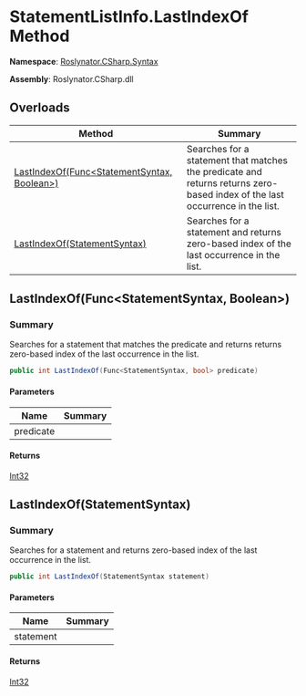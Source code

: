 # StatementListInfo\.LastIndexOf Method

**Namespace**: [Roslynator.CSharp.Syntax](../../README.md)

**Assembly**: Roslynator\.CSharp\.dll

## Overloads

| Method | Summary |
| ------ | ------- |
| [LastIndexOf(Func\<StatementSyntax, Boolean>)](#Roslynator_CSharp_Syntax_StatementListInfo_LastIndexOf_System_Func_Microsoft_CodeAnalysis_CSharp_Syntax_StatementSyntax_System_Boolean__) | Searches for a statement that matches the predicate and returns returns zero\-based index of the last occurrence in the list\. |
| [LastIndexOf(StatementSyntax)](#Roslynator_CSharp_Syntax_StatementListInfo_LastIndexOf_Microsoft_CodeAnalysis_CSharp_Syntax_StatementSyntax_) | Searches for a statement and returns zero\-based index of the last occurrence in the list\. |

## LastIndexOf\(Func\<StatementSyntax, Boolean>\)<a name="Roslynator_CSharp_Syntax_StatementListInfo_LastIndexOf_System_Func_Microsoft_CodeAnalysis_CSharp_Syntax_StatementSyntax_System_Boolean__"></a>

### Summary

Searches for a statement that matches the predicate and returns returns zero\-based index of the last occurrence in the list\.

```csharp
public int LastIndexOf(Func<StatementSyntax, bool> predicate)
```

#### Parameters

| Name | Summary |
| ---- | ------- |
| predicate | |

#### Returns

[Int32](https://docs.microsoft.com/en-us/dotnet/api/system.int32)

## LastIndexOf\(StatementSyntax\)<a name="Roslynator_CSharp_Syntax_StatementListInfo_LastIndexOf_Microsoft_CodeAnalysis_CSharp_Syntax_StatementSyntax_"></a>

### Summary

Searches for a statement and returns zero\-based index of the last occurrence in the list\.

```csharp
public int LastIndexOf(StatementSyntax statement)
```

#### Parameters

| Name | Summary |
| ---- | ------- |
| statement | |

#### Returns

[Int32](https://docs.microsoft.com/en-us/dotnet/api/system.int32)

